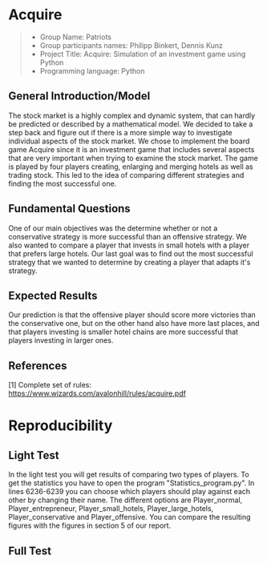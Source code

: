 # Acquire

> * Group Name: Patriots
> * Group participants names: Philipp Binkert, Dennis Kunz
> * Project Title: Acquire: Simulation of an investment game using Python
> * Programming language: Python

## General Introduction/Model
The stock market is a highly complex and dynamic system, that can hardly be predicted or described by a mathematical model. We decided to take a step back and figure out if there is a more simple way to investigate individual aspects of the stock market. We chose to implement the board game Acquire since it is an investment game that includes several aspects that are very important when trying to examine the stock market. The game is played by four players creating, enlarging and merging hotels as well as trading stock. This led to the idea of comparing different strategies and finding the most successful one.

## Fundamental Questions
One of our main objectives was the determine whether or not a conservative strategy is more successful than an offensive strategy. We also wanted to compare a player that invests in small hotels with a player that prefers large hotels. Our last goal was to find out the most successful strategy that we wanted to determine by creating a player that adapts it's strategy.

## Expected Results
Our prediction is that the offensive player should score more victories than the conservative one, but on the other hand also have more last places, and that players investing is smaller hotel chains are more successful that players investing in larger ones.

## References 
[1] Complete set of rules: https://www.wizards.com/avalonhill/rules/acquire.pdf


# Reproducibility
## Light Test
In the light test you will get results of comparing two types of players. To get the statistics you have to open the program "Statistics_program.py". In lines 6236-6239 you can choose which players should play against each other by changing their name. The different options are Player\_normal, Player\_entrepreneur, Player\_small\_hotels, Player\_large\_hotels, Player\_conservative and Player\_offensive. You can compare the resulting figures with the figures in section 5 of our report. 

## Full Test

